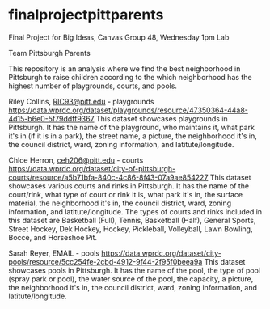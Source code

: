 # finalprojectpittparents

Final Project for Big Ideas, Canvas Group 48, Wednesday 1pm Lab

Team Pittsburgh Parents

This repository is an analysis where we find the best neighborhood in Pittsburgh to raise children according to the which neighborhood has the highest number of playgrounds, courts, and pools.

Riley Collins, RIC93@pitt.edu - playgrounds 
https://data.wprdc.org/dataset/playgrounds/resource/47350364-44a8-4d15-b6e0-5f79ddff9367
This dataset showcases playgrounds in Pittsburgh. It has the name of the playground, who maintains it, what park it's in (if it is in a park), the street name, a picture, the neighborhood it's in, the council district, ward, zoning information, and latitute/longitude. 

Chloe Herron, ceh206@pitt.edu - courts
https://data.wprdc.org/dataset/city-of-pittsburgh-courts/resource/a5b71bfa-840c-4c86-8f43-07a9ae854227
This dataset showcases various courts and rinks in Pittsburgh. It has the name of the court/rink, what type of court or rink it is, what park it's in, the surface material, the neighborhood it's in, the council district, ward, zoning information, and latitute/longitude. 
The types of courts and rinks included in this dataset are Basketball (Full), Tennis, Basketball (Half), General Sports, Street Hockey, Dek Hockey, Hockey, Pickleball, Volleyball, Lawn Bowling, Bocce, and Horseshoe Pit. 

Sarah Reyer, EMAIL - pools
https://data.wprdc.org/dataset/city-pools/resource/5cc254fe-2cbd-4912-9f44-2f95f0beea9a
This dataset showcases pools in Pittsburgh. It has the name of the pool, the type of pool (spray park or pool), the water source of the pool, the capacity, a picture, the neighborhood it's in, the council district, ward, zoning information, and latitute/longitude.
